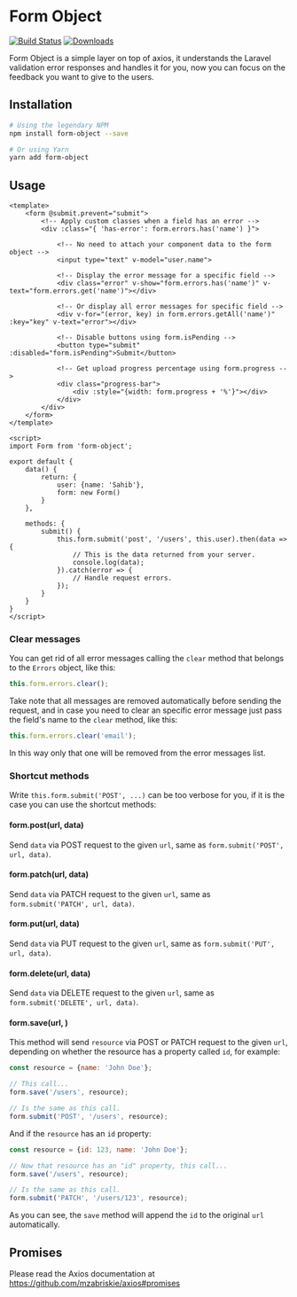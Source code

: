 # Form Object

[![Build Status](https://travis-ci.org/sahibalejandro/form-object.svg?branch=master)](https://travis-ci.org/sahibalejandro/form-object)
[![Downloads](https://img.shields.io/npm/dt/form-object.svg)](https://www.npmjs.com/package/form-object)

Form Object is a simple layer on top of axios, it understands the Laravel validation error
responses and handles it for you, now you can focus on the feedback you want to give to
the users.

## Installation

```bash
# Using the legendary NPM
npm install form-object --save

# Or using Yarn
yarn add form-object
```

## Usage

```vue
<template>
    <form @submit.prevent="submit">
        <!-- Apply custom classes when a field has an error -->
        <div :class="{ 'has-error': form.errors.has('name') }">

            <!-- No need to attach your component data to the form object -->
            <input type="text" v-model="user.name">

            <!-- Display the error message for a specific field -->
            <div class="error" v-show="form.errors.has('name')" v-text="form.errors.get('name')"></div>

            <!-- Or display all error messages for specific field -->
            <div v-for="(error, key) in form.errors.getAll('name')" :key="key" v-text="error"></div>

            <!-- Disable buttons using form.isPending -->
            <button type="submit" :disabled="form.isPending">Submit</button>

            <!-- Get upload progress percentage using form.progress -->
            <div class="progress-bar">
                <div :style="{width: form.progress + '%'}"></div>
            </div>
        </div>
    </form>
</template>

<script>
import Form from 'form-object';

export default {
    data() {
        return: {
            user: {name: 'Sahib'},
            form: new Form()
        }
    },

    methods: {
        submit() {
            this.form.submit('post', '/users', this.user).then(data => {
                // This is the data returned from your server.
                console.log(data);
            }).catch(error => {
                // Handle request errors.
            });
        }
    }
}
</script>
```

### Clear messages
You can get rid of all error messages calling the `clear` method that belongs to the `Errors` object, like this:

```javascript
this.form.errors.clear();
```

Take note that all messages are removed automatically before sending the request, and in case you need to clear
an specific error message just pass the field's name to the `clear` method, like this:

```javascript
this.form.errors.clear('email');
```

In this way only that one will be removed from the error messages list.

### Shortcut methods

Write `this.form.submit('POST', ...)` can be too verbose for you, if it is the case you can use the
shortcut methods:

#### form.post(url, data)
Send `data` via POST request to the given `url`, same as `form.submit('POST', url, data)`.

#### form.patch(url, data)
Send `data` via PATCH request to the given `url`, same as `form.submit('PATCH', url, data)`.

#### form.put(url, data)
Send `data` via PUT request to the given `url`, same as `form.submit('PUT', url, data)`.

#### form.delete(url, data)
Send `data` via DELETE request to the given `url`, same as `form.submit('DELETE', url, data)`.

#### form.save(url, <resource>)
This method will send `resource` via POST or PATCH request to the given `url`, depending on whether
the resource has a property called `id`, for example:

```javascript
const resource = {name: 'John Doe'};

// This call...
form.save('/users', resource);

// Is the same as this call.
form.submit('POST', '/users', resource);
```

And if the `resource` has an `id` property:

```javascript
const resource = {id: 123, name: 'John Doe'};

// Now that resource has an "id" property, this call...
form.save('/users', resource);

// Is the same as this call.
form.submit('PATCH', '/users/123', resource);
```

As you can see, the `save` method will append the `id` to the original `url` automatically.

## Promises
Please read the Axios documentation at https://github.com/mzabriskie/axios#promises
